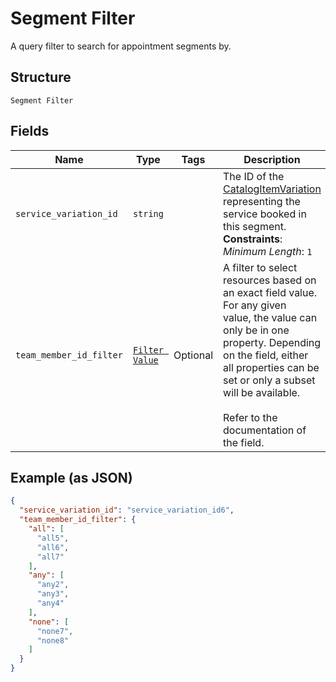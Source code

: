 
# Segment Filter

A query filter to search for appointment segments by.

## Structure

`Segment Filter`

## Fields

| Name | Type | Tags | Description |
|  --- | --- | --- | --- |
| `service_variation_id` | `string` |  | The ID of the [CatalogItemVariation](#type-CatalogItemVariation) representing the service booked in this segment.<br>**Constraints**: *Minimum Length*: `1` |
| `team_member_id_filter` | [`Filter Value`](/doc/models/filter-value.md) | Optional | A filter to select resources based on an exact field value. For any given<br>value, the value can only be in one property. Depending on the field, either<br>all properties can be set or only a subset will be available.<br><br>Refer to the documentation of the field. |

## Example (as JSON)

```json
{
  "service_variation_id": "service_variation_id6",
  "team_member_id_filter": {
    "all": [
      "all5",
      "all6",
      "all7"
    ],
    "any": [
      "any2",
      "any3",
      "any4"
    ],
    "none": [
      "none7",
      "none8"
    ]
  }
}
```

